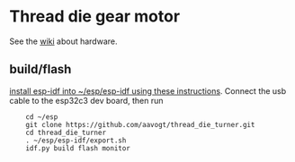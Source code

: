 # Thread die gear motor

See the [wiki](https://github.com/aavogt/thread_die_turner/wiki/Hardware) about hardware.

## build/flash

[install esp-idf into ~/esp/esp-idf using these instructions](https://docs.espressif.com/projects/esp-idf/en/latest/esp32c3/get-started/linux-macos-setup.html). Connect the usb cable to the esp32c3 dev board, then run

        cd ~/esp
        git clone https://github.com/aavogt/thread_die_turner.git
        cd thread_die_turner
        . ~/esp/esp-idf/export.sh
        idf.py build flash monitor

